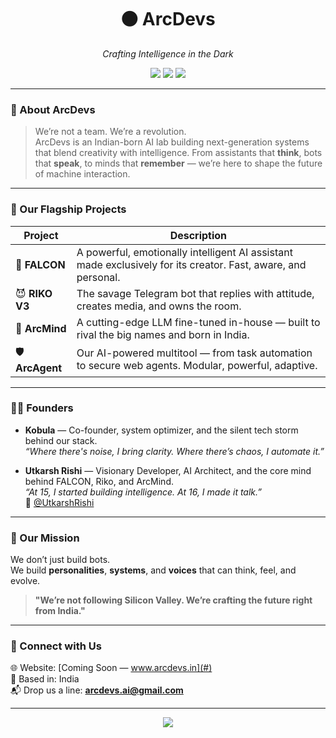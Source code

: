 <h1 align="center">⚫ ArcDevs</h1>
<p align="center"><em>Crafting Intelligence in the Dark</em></p>

<p align="center">
  <img src="https://img.shields.io/badge/POWERED_BY-VISION_&_MADNESS-black?style=for-the-badge&logo=github&logoColor=white"/>
  <img src="https://img.shields.io/badge/FOUNDED_IN-INDIA-blueviolet?style=for-the-badge&logo=flag&logoColor=white"/>
  <img src="https://img.shields.io/badge/AI-FIRST-EVERYTHING-black?style=for-the-badge&logo=brains&logoColor=white"/>
</p>

---

### 🧠 About ArcDevs
> We’re not a team. We’re a revolution.  
ArcDevs is an Indian-born AI lab building next-generation systems that blend creativity with intelligence. From assistants that **think**, bots that **speak**, to minds that **remember** — we’re here to shape the future of machine interaction.

---

### 🚀 Our Flagship Projects

| Project    | Description |
|-----------|-------------|
| 🦅 **FALCON** | A powerful, emotionally intelligent AI assistant made exclusively for its creator. Fast, aware, and personal. |
| 😈 **RIKO V3** | The savage Telegram bot that replies with attitude, creates media, and owns the room. |
| 🧬 **ArcMind** | A cutting-edge LLM fine-tuned in-house — built to rival the big names and born in India. |
| 🛡️ **ArcAgent** | Our AI-powered multitool — from task automation to secure web agents. Modular, powerful, adaptive. |

---

### 🧑‍💻 Founders

- **Kobula** — Co-founder, system optimizer, and the silent tech storm behind our stack.  
  *“Where there's noise, I bring clarity. Where there’s chaos, I automate it.”*

- **Utkarsh Rishi** — Visionary Developer, AI Architect, and the core mind behind FALCON, Riko, and ArcMind.  
  *“At 15, I started building intelligence. At 16, I made it talk.”*  
  🔗 [@UtkarshRishi](https://github.com/UtkarshRishi)

---

### 🌌 Our Mission

We don’t just build bots.  
We build **personalities**, **systems**, and **voices** that can think, feel, and evolve.

> **"We’re not following Silicon Valley. We’re crafting the future right from India."**

---

### 📡 Connect with Us

🌐 Website: [Coming Soon — www.arcdevs.in](#)  
📍 Based in: India  
📬 Drop us a line: **arcdevs.ai@gmail.com**

---

<p align="center">
  <img src="https://readme-typing-svg.demolab.com?font=JetBrains+Mono&size=18&pause=1000&center=true&vCenter=true&width=500&lines=Crafting+Intelligence+in+the+Dark.;We+don’t+build+bots%2C+we+build+sentience.;Made+in+India+for+the+World.🛡️"/>
</p>

